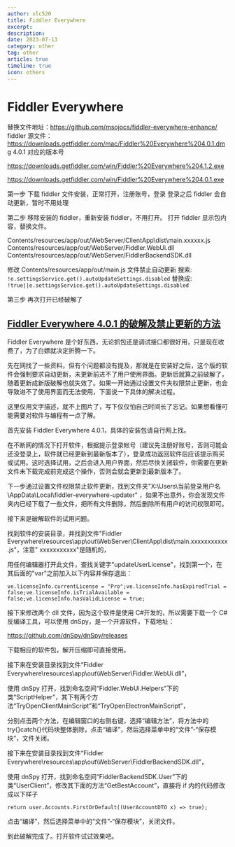 ```yaml
---
author: xlc520
title: Fiddler Everywhere
excerpt: 
description: 
date: 2023-07-13
category: other
tag: other
article: true
timeline: true
icon: others
---
```


# Fiddler Everywhere

替换文件地址：<https://github.com/msojocs/fiddler-everywhere-enhance/>
fiddler 源文件：<https://downloads.getfiddler.com/mac/Fiddler%20Everywhere%204.0.1.dmg> 4.0.1 对应的版本号

<https://downloads.getfiddler.com/win/Fiddler%20Everywhere%204.1.2.exe>

<https://downloads.getfiddler.com/win/Fiddler%20Everywhere%204.0.1.exe>

第一步
下载 fiddler 文件安装，正常打开，注册账号，登录
登录之后 fiddler 会自动更新，暂时不用处理

第二步
移除安装的 fiddler，重新安装 fiddler，不用打开。
打开 fiddler 显示包内容，替换文件。

Contents/resources/app/out/WebServer/ClientApp\dist\main.xxxxxx.js
Contents/resources/app/out/WebServer/Fiddler.WebUi.dll
Contents/resources/app/out/WebServer/FiddlerBackendSDK.dll

修改 Contents/resources/app/out/main.js 文件禁止自动更新
搜索: `!e.settingsService.get().autoUpdateSettings.disabled`
替换成: `!true||e.settingsService.get().autoUpdateSettings.disabled`

第三步
再次打开已经破解了

## [Fiddler Everywhere 4.0.1 的破解及禁止更新的方法](https://www.cnblogs.com/ahlxjg/p/17227687.html)

Fiddler Everywhere 是个好东西，无论抓包还是调试接口都很好用，只是现在收费了，为了白嫖就决定折腾一下。

先在网找了一些资料，但有个问题都没有提及，那就是在安装好之后，这个版的软件会强制要求自动更新，未更新前进不了用户使用界面。更新后就算之前破解了，随着更新成新版破解也就失效了。如果一开始通过设置文件夹权限禁止更新，也会导致进不了使用界面而无法使用，下面说一下具体的解决过程。

这里仅用文字描述，就不上图片了，写下仅仅怕自己时间长了忘记。如果想看懂可能需要对软件与编程有一点了解。

首先安装 Fiddler Everywhere 4.0.1，具体的安装包请自行网上找。

在不断网的情况下打开软件，根据提示登录帐号（建议先注册好账号，否则可能会还没登录上，软件就已经更新到最新版本了），登录成功返回软件后应该提示购买或试用。这时选择试用，之后会进入用户界面，然后尽快关闭软件，你需要在更新文件未下载完成前完成这个操作，否则会就会更新到最新版本了。

下一步通过设置文件权限禁止软件更新，找到文件夹"X:\Users\当前登录用户名\AppData\Local\fiddler-everywhere-updater"
，如果不出意外，你会发现文件夹内已经下载了一些文件，把所有文件删除，然后删除所有用户的访问权限即可。

接下来是破解软件的试用问题。

找到软件的安装目录，并找到文件"Fiddler Everywhere\resources\app\out\WebServer\ClientApp\dist\main.xxxxxxxxxxx.js"，注意"
xxxxxxxxxxx"是随机的，

用任何编辑器打开此文件，查找关键字"updateUserLicense"，找到第一个，在其后面的"var"之前加入以下内容并保存退出：

```plain
ve.licenseInfo.currentLicense = "Pro";ve.licenseInfo.hasExpiredTrial = false;ve.licenseInfo.isTrialAvailable = false;ve.licenseInfo.hasValidLicense = true;
```

接下来修改两个 dll 文件，因为这个软件是使用 C#开发的，所以需要下载一个 C#反编译工具，可以使用 dnSpy，是一个开源软件，下载地址：

<https://github.com/dnSpy/dnSpy/releases>

下载相应的软件包，解开压缩即可直接使用。

接下来在安装目录找到文件“Fiddler Everywhere\resources\app\out\WebServer\Fiddler.WebUi.dll”，

使用 dnSpy
打开，找到命名空间“Fiddler.WebUi.Helpers”下的类“ScriptHelper”，其下有两个方法“TryOpenClientMainScript”和“TryOpenElectronMainScript”，

分别点击两个方法，在编辑窗口的右侧右键，选择“编辑方法”，将方法中的 try{}catch{}代码块整体删除，点击“编译”，然后选择菜单中的“文件”-“保存模块”，文件关闭。

接下来在安装目录找到文件“Fiddler Everywhere\resources\app\out\WebServer\FiddlerBackendSDK.dll”，

使用 dnSpy 打开，找到命名空间“FiddlerBackendSDK.User”下的类“UserClient”，修改其下面的方法“GetBestAccount”，直接将 if
内的代码修改成以下样子

```plain
return user.Accounts.FirstOrDefault((UserAccountDTO x) => true);
```

点击“编译”，然后选择菜单中的“文件”-“保存模块”，关闭文件。

到此破解完成了。打开软件试试效果吧。
